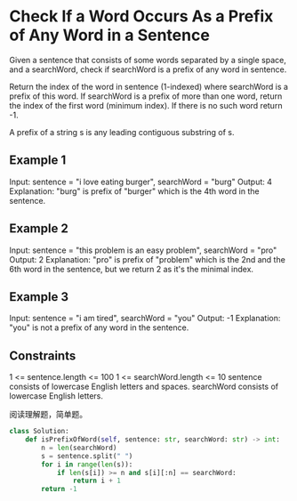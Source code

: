 # Check If a Word Occurs As a Prefix of Any Word in a Sentence

Given a sentence that consists of some words separated by a single space, and a searchWord, check if searchWord is a prefix of any word in sentence.

Return the index of the word in sentence (1-indexed) where searchWord is a prefix of this word. If searchWord is a prefix of more than one word, return the index of the first word (minimum index). If there is no such word return -1.

A prefix of a string s is any leading contiguous substring of s.

## Example 1

Input: sentence = "i love eating burger", searchWord = "burg"
Output: 4
Explanation: "burg" is prefix of "burger" which is the 4th word in the sentence.

## Example 2

Input: sentence = "this problem is an easy problem", searchWord = "pro"
Output: 2
Explanation: "pro" is prefix of "problem" which is the 2nd and the 6th word in the sentence, but we return 2 as it's the minimal index.

## Example 3

Input: sentence = "i am tired", searchWord = "you"
Output: -1
Explanation: "you" is not a prefix of any word in the sentence.

## Constraints

1 <= sentence.length <= 100
1 <= searchWord.length <= 10
sentence consists of lowercase English letters and spaces.
searchWord consists of lowercase English letters.

阅读理解题，简单题。

```python
class Solution:
    def isPrefixOfWord(self, sentence: str, searchWord: str) -> int:
        n = len(searchWord)
        s = sentence.split(" ")
        for i in range(len(s)):
            if len(s[i]) >= n and s[i][:n] == searchWord:
                return i + 1
        return -1
```
